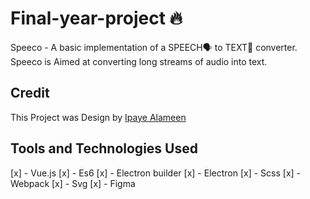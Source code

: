# Final-year-project :fire:

Speeco - A basic implementation of a SPEECH:speaking_head: to TEXT:speech_balloon: converter.
Speeco is Aimed at converting long streams of audio into text.

## Credit

This Project was Design by [Ipaye Alameen](https://ipaye.github.io)

## Tools and Technologies Used

[x] - Vue.js
[x] - Es6
[x] - Electron builder
[x] - Electron
[x] - Scss
[x] - Webpack
[x] - Svg
[x] - Figma